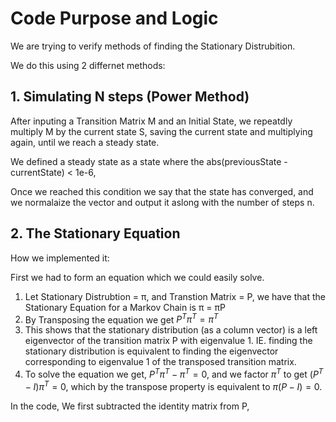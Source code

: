 # Code Purpose and Logic

We are trying to verify methods of finding the Stationary Distrubition.

We do this using 2 differnet methods: 

## 1. Simulating N steps (Power Method)

After inputing a Transition Matrix M and an Initial State, we repeatdly multiply M by the current state S, saving the current state and multiplying again,
until we reach a steady state.

We defined a steady state as a state where the abs(previousState - currentState) < 1e-6,

Once we reached this condition we say that the state has converged, and we normalaize the vector and output it aslong with the number of steps n.

## 2. The Stationary Equation

How we implemented it:

First we had to form an equation which we could easily solve.
1. Let Stationary Distrubtion =  π, and Transtion Matrix = P, we have that the Stationary Equation for a Markov Chain is π = πP
2. By Transposing the equation we get $P^T  π^T = π^T$
3. This shows that the stationary distribution (as a column vector) is a left eigenvector of the transition matrix P with eigenvalue 1.
IE. finding the stationary distribution is equivalent to finding the eigenvector corresponding to eigenvalue 1 of the transposed transition matrix.
4. To solve the equation we get, $P^T  π^T - π^T = 0$, and we factor $π^T$ to get $(P^T-I)π^T=0$, which by the transpose property is equivalent to $π(P - I) = 0$.

In the code,
We first subtracted the identity matrix from P,




